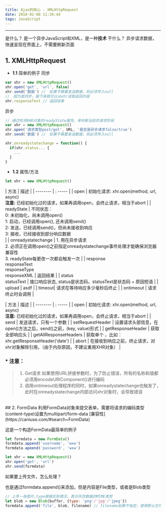 ```yaml
---
title: Ajax的核心 - XMLHttpRequest
date: 2018-02-08 11:34:44
tags: JavaScript
---
```


------

是什么？ 是一个异步JavaScript和XML，是一种**技术**
干什么？ 异步请求数据，快速呈现在界面上，不需要刷新页面

## 1. XMLHttpRequest
* **1.1** 简单的例子
同步
```javascript
var xhr = new XMLHttpRequest()
xhr.open('get', 'url', false)
xhr.send('数据') //　如果不需要发送数据，则必须传入null
//　因为是同步，接下来就可以从xhr读取返回内容
xhr.responseText // 返回结果
```
<!--more-->
异步
```javascript
// 通过检测XHR对象的readyState属性，来判断当前的请求阶段
var xhr = new XMLHttpRequest()
xhr.open('请求类型post/get', URL, '是否是异步请求false/true')
xhr.send('数据') //　如果不需要发送数据，则必须传入null

xhr.onreadystatechange = function() {
  if(xhr.status... {
    ...
  }
}
```

* **1.2** 属性/方法

```javascript
let xhr = new XMLHttpRequest()
```

| 方法        | 描述   |
| --------   | : -----  |
| open       | 初始化请求: xhr.open(method, url, async)<br> **注意:** 已经初始化过的请求，如果再调用open，会终止请求，相当于abort  |
| readyState | 不同状态：<br>0: 未初始化，尚未调用open()<br>1: 启动，已经调用open(), 还未调用send()<br>2: 发送，已经调用send()，但尚未接收到响应<br>3: 接收，已经接收到部分响应数据<br> |
| onreadystatechange     | 1. 用在异步请求<br>2. 必须正在调用open()之前指定onreadystatechange事件处理才能确保浏览器兼容性<br>3. readyState每更改一次都会触发一次 |
| response<br>responseText<br>responseType<br>responseXML | 返回结果 |
| status<br>statusText | 接口响应状态, status是状态码，statusText是状态码 + 原因短语 |
| upload | asdf |
| timeout| 请求在等待响应多少毫秒后终止 |
| ontimeout | 请求终止时会调用 |
<br>

| 方法      | 描述   |
| -------- | : -----  |
| open     | 初始化请求: xhr.open(method, url, async)<br> **注意:** 已经初始化过的请求，如果再调用open，会终止请求，相当于abort  |
| send     | 发送请求，只有一个参数 |
| setRequestHeader       | 设置请求头部信息，在open()方法之后，send()之前，(key, value)形式 |
| getResponseHeader       | 获取全部响应头 |
| getAllResponseHeaders       | 获取单个 ，比如：xhr.getResponseHeader('date') |
| abort     | 在接收到响应之前，终止请求，对xhr对象解除引用，（由于内存原因，不建议重用XHR对象） |


### * 注意：
> 1. Get请求 如果使用URL拼接参数时，为了防止错误，所有的名称和值都必须用encodeURIComponent()进行编码
> 2. 调用ontimeout处理程序的同时，如果onreadystatechange也触发了，此时在onreadystatechange内部访问xhr对象时，会导致错误


<br>
## 2. FormData
利用FormData对象来提交表单，需要将请求的编码类型(content-type)设置为multipart/form-data
[兼容性](https://caniuse.com/#search=FormData)

这是一个构造FormData最简单的例子
```javascript
let formdata = new FormData()
formdata.append('username', 'wxw')
formdata.apeend('password', 'wxw')

let xhr = new XMLHttpRequest()
xhr.open('get', 'url')
xhr.send(formdata)

```

如果要上传文件，怎么处理？

也是通过formdata.append()来添加，但是内容是File类型，或者是Blob类型

```javascript
// 上传一张图片,type根据实际情况，表示所含数据的MIME类型
let blob = new Blob(buffer, {type: 'png'/'jpg'/'jpeg'})
formdata.append('file', blob, filename) // filename如果不指定，使用默认文件名
```